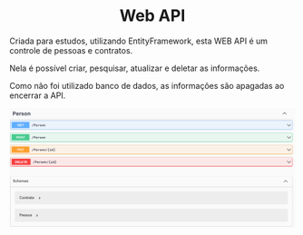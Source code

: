 <h1 align="center">Web API</h1>

<p>Criada para estudos, utilizando EntityFramework, esta WEB API é um controle de pessoas e contratos.</p>
<p>Nela é possível criar, pesquisar, atualizar e deletar as informações.</p>
<p>Como não foi utilizado banco de dados, as informações são apagadas ao encerrar a API.</p>

<img  align="center" src="src/Screenshot/swagger.png" alt="Imagem do Swagger">
